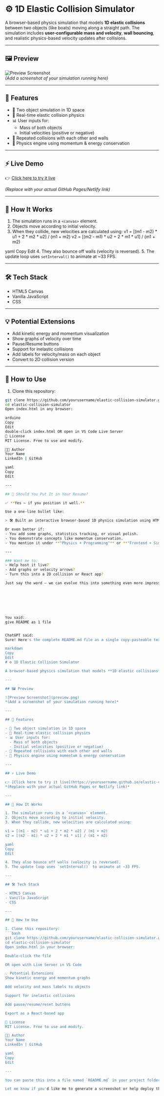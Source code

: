 # ⚙️ 1D Elastic Collision Simulator

A browser-based physics simulation that models **1D elastic collisions** between two objects (like boats) moving along a straight path. The simulation includes **user-configurable mass and velocity**, **wall bouncing**, and realistic physics-based velocity updates after collisions.

---

## 🖼️ Preview

![Preview Screenshot](img.png)  
*(Add a screenshot of your simulation running here)*

---

## 🚀 Features

- 🛶 Two object simulation in 1D space
- 🎯 Real-time elastic collision physics
- 📊 User inputs for:
  - Mass of both objects
  - Initial velocities (positive or negative)
- 🔁 Repeated collisions with each other and walls
- 🧮 Physics engine using momentum & energy conservation

---

## ⚡ Live Demo

👉 [Click here to try it live](https://yourusername.github.io/elastic-collision-simulator)

*(Replace with your actual GitHub Pages/Netlify link)*

---

## 🧪 How It Works

1. The simulation runs in a `<canvas>` element.
2. Objects move according to initial velocity.
3. When they collide, new velocities are calculated using:
v1 = [(m1 - m2) * u1 + 2 * m2 * u2] / (m1 + m2)
v2 = [(m2 - m1) * u2 + 2 * m1 * u1] / (m1 + m2)

yaml
Copy
Edit
4. They also bounce off walls (velocity is reversed).
5. The update loop uses `setInterval()` to animate at ~33 FPS.

---

## 🛠️ Tech Stack

- HTML5 Canvas
- Vanilla JavaScript
- CSS

---

## 💡 Potential Extensions

- Add kinetic energy and momentum visualization
- Show graphs of velocity over time
- Pause/Resume buttons
- Support for inelastic collisions
- Add labels for velocity/mass on each object
- Convert to 2D collision version

---

## 📁 How to Use

1. Clone this repository:
```bash
git clone https://github.com/yourusername/elastic-collision-simulator.git
cd elastic-collision-simulator
Open index.html in any browser:

arduino
Copy
Edit
double-click index.html OR open in VS Code Live Server
📄 License
MIT License. Free to use and modify.

👨‍💻 Author
Your Name
LinkedIn | GitHub

yaml
Copy
Edit

---

## 🎯 Should You Put It in Your Resume?

✅ **Yes — if you position it well.**

Use a one-line bullet like:

> 🛠️ Built an interactive browser-based 1D physics simulation using HTML Canvas and JavaScript, modeling elastic collisions with user-configurable mass and velocity inputs.

Or even better if:
- You add some graphs, statistics tracking, or visual polish.
- You demonstrate concepts like momentum conservation.
- You mention it under **"Physics + Programming"** or **"Frontend + Simulation"** skills.

---

### Want me to:
- Help host it live?
- Add graphs or velocity arrows?
- Turn this into a 2D collision or React app?

Just say the word — we can evolve this into something even more impressive!







You said:
give README as 1 file


ChatGPT said:
Sure! Here's the complete README.md file as a single copy-pasteable text block you can use directly in your project folder:

markdown
Copy
Edit
# ⚙️ 1D Elastic Collision Simulator

A browser-based physics simulation that models **1D elastic collisions** between two objects (like boats) moving along a straight path. The simulation includes **user-configurable mass and velocity**, **wall bouncing**, and realistic physics-based velocity updates after collisions.

---

## 🖼️ Preview

![Preview Screenshot](preview.png)  
*(Add a screenshot of your simulation running here)*

---

## 🚀 Features

- 🛶 Two object simulation in 1D space
- 🎯 Real-time elastic collision physics
- 📊 User inputs for:
  - Mass of both objects
  - Initial velocities (positive or negative)
- 🔁 Repeated collisions with each other and walls
- 🧮 Physics engine using momentum & energy conservation

---

## ⚡ Live Demo

👉 [Click here to try it live](https://yourusername.github.io/elastic-collision-simulator)  
*(Replace with your actual GitHub Pages or Netlify link)*

---

## 🧪 How It Works

1. The simulation runs in a `<canvas>` element.
2. Objects move according to initial velocity.
3. When they collide, new velocities are calculated using:

v1 = [(m1 - m2) * u1 + 2 * m2 * u2] / (m1 + m2)
v2 = [(m2 - m1) * u2 + 2 * m1 * u1] / (m1 + m2)

yaml
Copy
Edit

4. They also bounce off walls (velocity is reversed).
5. The update loop uses `setInterval()` to animate at ~33 FPS.

---

## 🛠️ Tech Stack

- HTML5 Canvas
- Vanilla JavaScript
- CSS

---

## 📁 How to Use

1. Clone this repository:
```bash
git clone https://github.com/yourusername/elastic-collision-simulator.git
cd elastic-collision-simulator
Open index.html in your browser:

Double-click the file

OR open with Live Server in VS Code

💡 Potential Extensions
Show kinetic energy and momentum graphs

Add velocity and mass labels to objects

Support for inelastic collisions

Add pause/resume/reset buttons

Export as a React-based app

📄 License
MIT License. Free to use and modify.

👨‍💻 Author
Your Name
LinkedIn | GitHub

yaml
Copy
Edit

---

You can paste this into a file named `README.md` in your project folder (or repo root).

Let me know if you'd like me to generate a screenshot or help deploy this project live on GitHub Pages. That’ll ma

